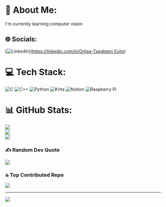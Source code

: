 #  💫 About Me:
I'm currently learning computer vision


## 🌐 Socials:
[![LinkedIn](https://img.shields.io/badge/LinkedIn-%230077B5.svg?logo=linkedin&logoColor=white)]([https://linkedin.com/in/Oritse-Tsegbemi Eyito](https://www.linkedin.com/in/oritse-tsegbemi-eyito-aa58032a1/)) 

# 💻 Tech Stack:
![C](https://img.shields.io/badge/c-%2300599C.svg?style=for-the-badge&logo=c&logoColor=white) ![C++](https://img.shields.io/badge/c++-%2300599C.svg?style=for-the-badge&logo=c%2B%2B&logoColor=white) ![Python](https://img.shields.io/badge/python-3670A0?style=for-the-badge&logo=python&logoColor=ffdd54) ![Krita](https://img.shields.io/badge/Krita-203759?style=for-the-badge&logo=krita&logoColor=EEF37B) ![Notion](https://img.shields.io/badge/Notion-%23000000.svg?style=for-the-badge&logo=notion&logoColor=white) ![Raspberry Pi](https://img.shields.io/badge/-RaspberryPi-C51A4A?style=for-the-badge&logo=Raspberry-Pi)
# 📊 GitHub Stats:
![](https://github-readme-stats.vercel.app/api?username=eyitocode&theme=dark&hide_border=false&include_all_commits=false&count_private=false)<br/>
![](https://github-readme-streak-stats.herokuapp.com/?user=eyitocode&theme=dark&hide_border=false)<br/>
![](https://github-readme-stats.vercel.app/api/top-langs/?username=eyitocode&theme=dark&hide_border=false&include_all_commits=false&count_private=false&layout=compact)

### ✍️ Random Dev Quote
![](https://quotes-github-readme.vercel.app/api?type=horizontal&theme=radical)

### 🔝 Top Contributed Repo
![](https://github-contributor-stats.vercel.app/api?username=eyitocode&limit=5&theme=dark&combine_all_yearly_contributions=true)

---
[![](https://visitcount.itsvg.in/api?id=eyitocode&icon=0&color=1)](https://visitcount.itsvg.in)

<!-- Proudly created with GPRM ( https://gprm.itsvg.in ) -->

